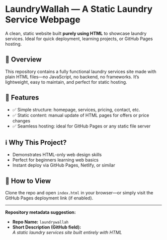 # LaundryWallah — A Static Laundry Service Webpage

A clean, static website built **purely using HTML** to showcase laundry services. Ideal for quick deployment, learning projects, or GitHub Pages hosting.

## 🔧 Overview
This repository contains a fully functional laundry services site made with plain HTML files—no JavaScript, no backend, no frameworks. It’s lightweight, easy to maintain, and perfect for static hosting.

## 🚀 Features
- ✅ Simple structure: homepage, services, pricing, contact, etc.
- ✅ Static content: manual update of HTML pages for offers or price changes
- ✅ Seamless hosting: ideal for GitHub Pages or any static file server

## ℹ️ Why This Project?
- Demonstrates HTML-only web design skills  
- Perfect for beginners learning web basics  
- Instant deploy via GitHub Pages, Netlify, or similar

## 📌 How to View
Clone the repo and open `index.html` in your browser—or simply visit the GitHub Pages deployment link (if enabled).

---

**Repository metadata suggestion:**

- **Repo Name:** `laundrywallah` 
- **Short Description (GitHub field):**  
  *A static laundry services site built entirely with HTML*

